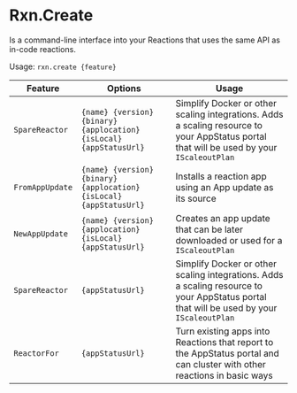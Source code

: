 # Rxn.Create

Is a command-line interface into your Reactions that uses the same API as in-code reactions.

Usage:
`rxn.create {feature}`

Feature | Options | Usage
-|-|-
`SpareReactor` | `{name} {version} {binary} {applocation} {isLocal} {appStatusUrl}` | Simplify Docker or other scaling integrations. Adds a scaling resource to your AppStatus portal that will be used by your `IScaleoutPlan`
`FromAppUpdate` | `{name} {version} {binary} {applocation} {isLocal} {appStatusUrl}` | Installs a reaction app using an App update as its source
`NewAppUpdate` | `{name} {version} {applocation} {isLocal} {appStatusUrl}` |Creates an app update that can be later downloaded or used for a `IScaleoutPlan`
`SpareReactor` | `{appStatusUrl}` | Simplify Docker or other scaling integrations. Adds a scaling resource to your AppStatus portal that will be used by your `IScaleoutPlan`
`ReactorFor` | `{appStatusUrl}` | Turn existing apps into Reactions that report to the AppStatus portal and can cluster with other reactions in basic ways